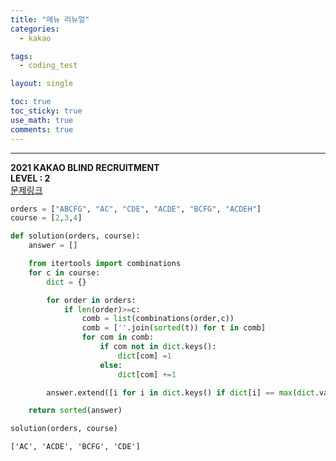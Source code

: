 ```yaml
---
title: "메뉴 리뉴얼"
categories:
  - kakao

tags:
  - coding_test

layout: single

toc: true
toc_sticky: true
use_math: true
comments: true
---
```


---
**2021 KAKAO BLIND RECRUITMENT**  
**LEVEL : 2**   
[문제링크](https://programmers.co.kr/learn/courses/30/lessons/72411)


```python
orders = ["ABCFG", "AC", "CDE", "ACDE", "BCFG", "ACDEH"]
course = [2,3,4]
```


```python
def solution(orders, course):
    answer = []

    from itertools import combinations
    for c in course:
        dict = {}

        for order in orders:
            if len(order)>=c:
                comb = list(combinations(order,c))
                comb = [''.join(sorted(t)) for t in comb]
                for com in comb:
                    if com not in dict.keys():
                        dict[com] =1
                    else:
                        dict[com] +=1

        answer.extend([i for i in dict.keys() if dict[i] == max(dict.values()) and dict[i]>1])

    return sorted(answer)
```


```python
solution(orders, course)
```




    ['AC', 'ACDE', 'BCFG', 'CDE']
